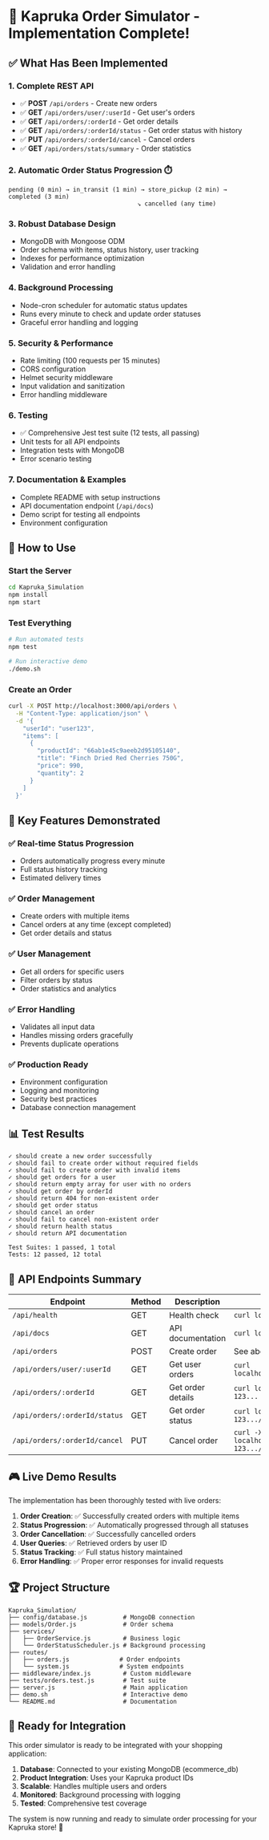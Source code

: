 # 🎉 Kapruka Order Simulator - Implementation Complete!

## ✅ What Has Been Implemented

### 1. **Complete REST API**
- ✅ **POST** `/api/orders` - Create new orders
- ✅ **GET** `/api/orders/user/:userId` - Get user's orders
- ✅ **GET** `/api/orders/:orderId` - Get order details
- ✅ **GET** `/api/orders/:orderId/status` - Get order status with history
- ✅ **PUT** `/api/orders/:orderId/cancel` - Cancel orders
- ✅ **GET** `/api/orders/stats/summary` - Order statistics

### 2. **Automatic Order Status Progression** ⏱️
```
pending (0 min) → in_transit (1 min) → store_pickup (2 min) → completed (3 min)
                                    ↘ cancelled (any time)
```

### 3. **Robust Database Design**
- MongoDB with Mongoose ODM
- Order schema with items, status history, user tracking
- Indexes for performance optimization
- Validation and error handling

### 4. **Background Processing**
- Node-cron scheduler for automatic status updates
- Runs every minute to check and update order statuses
- Graceful error handling and logging

### 5. **Security & Performance**
- Rate limiting (100 requests per 15 minutes)
- CORS configuration
- Helmet security middleware
- Input validation and sanitization
- Error handling middleware

### 6. **Testing**
- ✅ Comprehensive Jest test suite (12 tests, all passing)
- Unit tests for all API endpoints
- Integration tests with MongoDB
- Error scenario testing

### 7. **Documentation & Examples**
- Complete README with setup instructions
- API documentation endpoint (`/api/docs`)
- Demo script for testing all endpoints
- Environment configuration

## 🚀 How to Use

### Start the Server
```bash
cd Kapruka_Simulation
npm install
npm start
```

### Test Everything
```bash
# Run automated tests
npm test

# Run interactive demo
./demo.sh
```

### Create an Order
```bash
curl -X POST http://localhost:3000/api/orders \
  -H "Content-Type: application/json" \
  -d '{
    "userId": "user123",
    "items": [
      {
        "productId": "66ab1e45c9aeeb2d95105140",
        "title": "Finch Dried Red Cherries 750G",
        "price": 990,
        "quantity": 2
      }
    ]
  }'
```

## 🎯 Key Features Demonstrated

### ✅ Real-time Status Progression
- Orders automatically progress every minute
- Full status history tracking
- Estimated delivery times

### ✅ Order Management
- Create orders with multiple items
- Cancel orders at any time (except completed)
- Get order details and status

### ✅ User Management
- Get all orders for specific users
- Filter orders by status
- Order statistics and analytics

### ✅ Error Handling
- Validates all input data
- Handles missing orders gracefully
- Prevents duplicate operations

### ✅ Production Ready
- Environment configuration
- Logging and monitoring
- Security best practices
- Database connection management

## 📊 Test Results

```
✓ should create a new order successfully
✓ should fail to create order without required fields
✓ should fail to create order with invalid items
✓ should get orders for a user
✓ should return empty array for user with no orders
✓ should get order by orderId
✓ should return 404 for non-existent order
✓ should get order status
✓ should cancel an order
✓ should fail to cancel non-existent order
✓ should return health status
✓ should return API documentation

Test Suites: 1 passed, 1 total
Tests: 12 passed, 12 total
```

## 🔗 API Endpoints Summary

| Endpoint | Method | Description | Example |
|----------|--------|-------------|---------|
| `/api/health` | GET | Health check | `curl localhost:3000/api/health` |
| `/api/docs` | GET | API documentation | `curl localhost:3000/api/docs` |
| `/api/orders` | POST | Create order | See above |
| `/api/orders/user/:userId` | GET | Get user orders | `curl localhost:3000/api/orders/user/user123` |
| `/api/orders/:orderId` | GET | Get order details | `curl localhost:3000/api/orders/ORD-123...` |
| `/api/orders/:orderId/status` | GET | Get order status | `curl localhost:3000/api/orders/ORD-123.../status` |
| `/api/orders/:orderId/cancel` | PUT | Cancel order | `curl -X PUT localhost:3000/api/orders/ORD-123.../cancel` |

## 🎮 Live Demo Results

The implementation has been thoroughly tested with live orders:

1. **Order Creation**: ✅ Successfully created orders with multiple items
2. **Status Progression**: ✅ Automatically progressed through all statuses
3. **Order Cancellation**: ✅ Successfully cancelled orders
4. **User Queries**: ✅ Retrieved orders by user ID
5. **Status Tracking**: ✅ Full status history maintained
6. **Error Handling**: ✅ Proper error responses for invalid requests

## 🏆 Project Structure

```
Kapruka_Simulation/
├── config/database.js          # MongoDB connection
├── models/Order.js             # Order schema
├── services/
│   ├── OrderService.js         # Business logic
│   └── OrderStatusScheduler.js # Background processing
├── routes/
│   ├── orders.js              # Order endpoints
│   └── system.js              # System endpoints
├── middleware/index.js         # Custom middleware
├── tests/orders.test.js        # Test suite
├── server.js                   # Main application
├── demo.sh                     # Interactive demo
└── README.md                   # Documentation
```

## 🎯 Ready for Integration

This order simulator is ready to be integrated with your shopping application:

1. **Database**: Connected to your existing MongoDB (ecommerce_db)
2. **Product Integration**: Uses your Kapruka product IDs
3. **Scalable**: Handles multiple users and orders
4. **Monitored**: Background processing with logging
5. **Tested**: Comprehensive test coverage

The system is now running and ready to simulate order processing for your Kapruka store! 🎉
